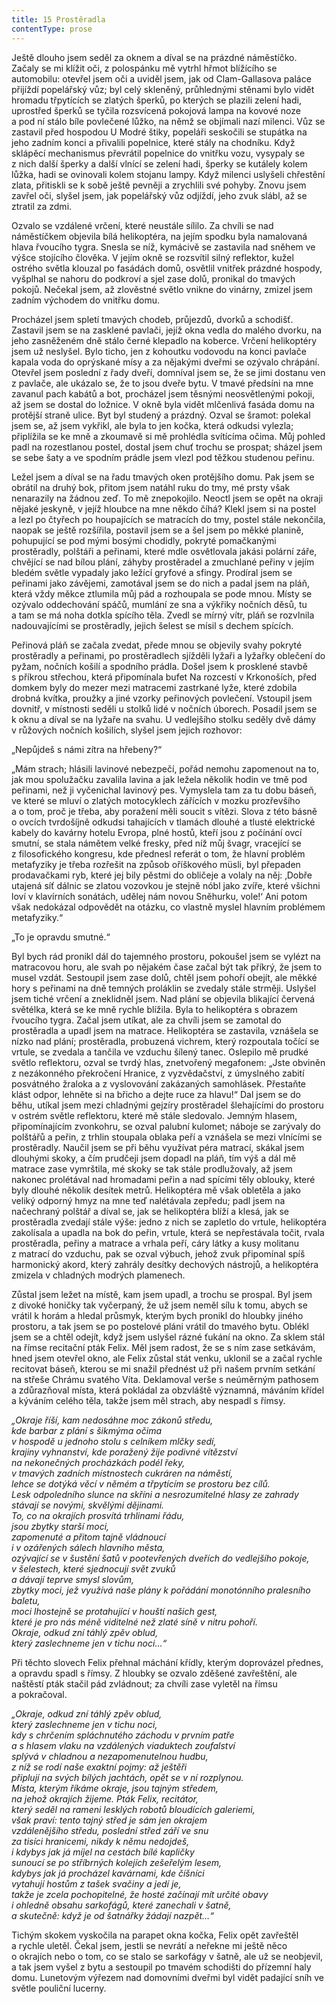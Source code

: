 ```yaml
---
title: 15 Prostěradla
contentType: prose
---
```


  

Ještě dlouho jsem seděl za oknem a díval se na prázdné náměstíčko. Začaly se mi klížit oči, z polospánku mě vytrhl hřmot blížícího se automobilu: otevřel jsem oči a uviděl jsem, jak od Clam-Gallasova paláce přijíždí popelářský vůz; byl celý skleněný, průhlednými stěnami bylo vidět hromadu třpytících se zlatých šperků, po kterých se plazili zelení hadi, uprostřed šperků se tyčila rozsvícená pokojová lampa na kovové noze a pod ní stálo bíle povlečené lůžko, na němž se objímali nazí milenci. Vůz se zastavil před hospodou U Modré štiky, popeláři seskočili se stupátka na jeho zadním konci a přivalili popelnice, které stály na chodníku. Když sklápěcí mechanismus převrátil popelnice do vnitřku vozu, vysypaly se z nich další šperky a další vlnící se zelení hadi, šperky se kutálely kolem lůžka, hadi se ovinovali kolem stojanu lampy. Když milenci uslyšeli chřestění zlata, přitiskli se k sobě ještě pevněji a zrychlili své pohyby. Znovu jsem zavřel oči, slyšel jsem, jak popelářský vůz odjíždí, jeho zvuk slábl, až se ztratil za zdmi.

Ozvalo se vzdálené vrčení, které neustále sílilo. Za chvíli se nad náměstíčkem objevila bílá helikoptéra, na jejím spodku byla namalovaná hlava řvoucího tygra. Snesla se níž, kymácivě se zastavila nad sněhem ve výšce stojícího člověka. V jejím okně se rozsvítil silný reflektor, kužel ostrého světla klouzal po fasádách domů, osvětlil vnitřek prázdné hospody, vyšplhal se nahoru do podkroví a sjel zase dolů, pronikal do tmavých pokojů. Nečekal jsem, až zlověstné světlo vnikne do vinárny, zmizel jsem zadním východem do vnitřku domu.

Procházel jsem spletí tmavých chodeb, průjezdů, dvorků a schodišť. Zastavil jsem se na zasklené pavlači, jejíž okna vedla do malého dvorku, na jeho zasněženém dně stálo černé klepadlo na koberce. Vrčení helikoptéry jsem už neslyšel. Bylo ticho, jen z kohoutku vodovodu na konci pavlače kapala voda do oprýskané mísy a za nějakými dveřmi se ozývalo chrápání. Otevřel jsem poslední z řady dveří, domníval jsem se, že se jimi dostanu ven z pavlače, ale ukázalo se, že to jsou dveře bytu. V tmavé předsíni na mne zavanul pach kabátů a bot, procházel jsem těsnými neosvětlenými pokoji, až jsem se dostal do ložnice. V okně byla vidět mlčenlivá fasáda domu na protější straně ulice. Byt byl studený a prázdný. Ozval se šramot: polekal jsem se, až jsem vykřikl, ale byla to jen kočka, která odkudsi vylezla; připlížila se ke mně a zkoumavě si mě prohlédla svítícíma očima. Můj pohled padl na rozestlanou postel, dostal jsem chuť trochu se prospat; sházel jsem se sebe šaty a ve spodním prádle jsem vlezl pod těžkou studenou peřinu.

Ležel jsem a díval se na řadu tmavých oken protějšího domu. Pak jsem se obrátil na druhý bok, přitom jsem natáhl ruku do tmy, mé prsty však nenarazily na žádnou zeď. To mě znepokojilo. Neoctl jsem se opět na okraji nějaké jeskyně, v jejíž hloubce na mne někdo číhá? Klekl jsem si na postel a lezl po čtyřech po houpajících se matracích do tmy, postel stále nekončila, naopak se ještě rozšířila, postavil jsem se a šel jsem po měkké planině, pohupující se pod mými bosými chodidly, pokryté pomačkanými prostěradly, polštáři a peřinami, které mdle osvětlovala jakási polární záře, chvějící se nad bílou plání, záhyby prostěradel a zmuchlané peřiny v jejím bledém světle vypadaly jako ležící gryfové a sfingy. Prodíral jsem se peřinami jako závějemi, zamotával jsem se do nich a padal jsem na pláň, která vždy měkce ztlumila můj pád a rozhoupala se pode mnou. Místy se ozývalo oddechování spáčů, mumlání ze sna a výkřiky nočních děsů, tu a tam se má noha dotkla spícího těla. Zvedl se mírný vítr, pláň se rozvlnila nadouvajícími se prostěradly, jejich šelest se mísil s dechem spících.

Peřinová pláň se začala zvedat, přede mnou se objevily svahy pokryté prostěradly a peřinami, po prostěradlech sjížděli lyžaři a lyžařky oblečení do pyžam, nočních košilí a spodního prádla. Došel jsem k prosklené stavbě s příkrou střechou, která připomínala bufet Na rozcestí v Krkonoších, před domkem byly do mezer mezi matracemi zastrkané lyže, které zdobila drobná kvítka, proužky a jiné vzorky peřinových povlečení. Vstoupil jsem dovnitř, v místnosti seděli u stolků lidé v nočních úborech. Posadil jsem se k oknu a díval se na lyžaře na svahu. U vedlejšího stolku seděly dvě dámy v růžových nočních košilích, slyšel jsem jejich rozhovor:

„Nepůjdeš s námi zítra na hřebeny?“

„Mám strach; hlásili lavinové nebezpečí, pořád nemohu zapomenout na to, jak mou spolužačku zavalila lavina a jak ležela několik hodin ve tmě pod peřinami, než ji vyčenichal lavinový pes. Vymyslela tam za tu dobu báseň, ve které se mluví o zlatých motocyklech zářících v mozku prozřevšího a o tom, proč je třeba, aby poražení měli soucit s vítězi. Slova z této básně o ovcích tvrdošíjně odkudsi tahajících v tlamách dlouhé a tlusté elektrické kabely do kavárny hotelu Evropa, plné hostů, kteří jsou z počínání ovcí smutní, se stala námětem velké fresky, před níž můj švagr, vracející se z filosofického kongresu, kde přednesl referát o tom, že hlavní problém metafyziky je třeba rozřešit na způsob oříškového müsli, byl přepaden prodavačkami ryb, které jej bily pěstmi do obličeje a volaly na něj: ‚Dobře utajená síť dálnic se zlatou vozovkou je stejně nóbl jako zvíře, které všichni loví v klavírních sonátách, udělej nám novou Sněhurku, vole!‘ Ani potom však nedokázal odpovědět na otázku, co vlastně myslel hlavním problémem metafyziky.“

„To je opravdu smutné.“

Byl bych rád pronikl dál do tajemného prostoru, pokoušel jsem se vylézt na matracovou horu, ale svah po nějakém čase začal být tak příkrý, že jsem to musel vzdát. Sestoupil jsem zase dolů, chtěl jsem pohoří obejít, ale měkké hory s peřinami na dně temných proláklin se zvedaly stále strměji. Uslyšel jsem tiché vrčení a zneklidněl jsem. Nad plání se objevila blikající červená světélka, která se ke mně rychle blížila. Byla to helikoptéra s obrazem řvoucího tygra. Začal jsem utíkat, ale za chvíli jsem se zamotal do prostěradla a upadl jsem na matrace. Helikoptéra se zastavila, vznášela se nízko nad plání; prostěradla, probuzená vichrem, který rozpoutala točící se vrtule, se zvedala a tančila ve vzduchu šílený tanec. Oslepilo mě prudké světlo reflektoru, ozval se tvrdý hlas, znetvořený megafonem: „Jste obviněn z nezákonného překročení Hranice, z vyzvědačství, z úmyslného zabití posvátného žraloka a z vyslovování zakázaných samohlásek. Přestaňte klást odpor, lehněte si na břicho a dejte ruce za hlavu!“ Dal jsem se do běhu, utíkal jsem mezi chladnými gejzíry prostěradel šlehajícími do prostoru v ostrém světle reflektoru, které mě stále sledovalo. Jemným hlasem, připomínajícím zvonkohru, se ozval palubní kulomet; náboje se zarývaly do polštářů a peřin, z trhlin stoupala oblaka peří a vznášela se mezi vlnícími se prostěradly. Naučil jsem se při běhu využívat péra matrací, skákal jsem dlouhými skoky, a čím prudčeji jsem dopadl na pláň, tím výš a dál mě matrace zase vymrštila, mé skoky se tak stále prodlužovaly, až jsem nakonec prolétával nad hromadami peřin a nad spícími těly oblouky, které byly dlouhé několik desítek metrů. Helikoptéra mě však obletěla a jako veliký odporný hmyz na mne teď nalétávala zepředu; padl jsem na načechraný polštář a díval se, jak se helikoptéra blíží a klesá, jak se prostěradla zvedají stále výše: jedno z nich se zapletlo do vrtule, helikoptéra zakolísala a upadla na bok do peřin, vrtule, která se nepřestávala točit, rvala prostěradla, peřiny a matrace a vrhala peří, cáry látky a kusy molitanu z matrací do vzduchu, pak se ozval výbuch, jehož zvuk připomínal spíš harmonický akord, který zahrály desítky dechových nástrojů, a helikoptéra zmizela v chladných modrých plamenech.

Zůstal jsem ležet na místě, kam jsem upadl, a trochu se prospal. Byl jsem z divoké honičky tak vyčerpaný, že už jsem neměl sílu k tomu, abych se vrátil k horám a hledal průsmyk, kterým bych pronikl do hloubky jiného prostoru, a tak jsem se po postelové pláni vrátil do tmavého bytu. Oblékl jsem se a chtěl odejít, když jsem uslyšel rázné ťukání na okno. Za sklem stál na římse recitační pták Felix. Měl jsem radost, že se s ním zase setkávám, hned jsem otevřel okno, ale Felix zůstal stát venku, uklonil se a začal rychle recitovat báseň, kterou se mi snažil přednést už při našem prvním setkání na střeše Chrámu svatého Víta. Deklamoval verše s neúměrným pathosem a zdůrazňoval místa, která pokládal za obzvláště významná, máváním křídel a kýváním celého těla, takže jsem měl strach, aby nespadl s římsy.

_„Okraje říší, kam nedosáhne moc zákonů středu,  
kde barbar z plání s šikmýma očima  
v hospodě u jednoho stolu s celníkem mlčky sedí,  
krajiny vyhnanství, kde poražený žije podivné vítězství  
na nekonečných procházkách podél řeky,  
v tmavých zadních místnostech cukráren na náměstí,  
lehce se dotýká věcí v němém a třpytícím se prostoru bez cílů.  
Lesk odpoledního slunce na skříni a nesrozumitelné hlasy ze zahrady  
stávají se novými, skvělými dějinami.  
To, co na okrajích prosvítá trhlinami řádu,  
jsou zbytky starší moci,  
zapomenuté a přitom tajně vládnoucí  
i v ozářených sálech hlavního města,  
ozývající se v šustění šatů v pootevřených dveřích do vedlejšího pokoje,  
v šelestech, které sjednocují svět zvuků  
a dávají teprve smysl slovům,  
zbytky moci, jež využívá naše plány k pořádání monotónního pralesního baletu,  
moci lhostejně se protahující v houští našich gest,  
které je pro nás méně viditelné než zlaté síně v nitru pohoří.  
Okraje, odkud zní táhlý zpěv oblud,  
který zaslechneme jen v tichu noci…“_

Při těchto slovech Felix přehnal máchání křídly, kterým doprovázel přednes, a opravdu spadl s římsy. Z hloubky se ozvalo zděšené zavřeštění, ale naštěstí pták stačil pád zvládnout; za chvíli zase vyletěl na římsu a pokračoval.

_„Okraje, odkud zní táhlý zpěv oblud,  
který zaslechneme jen v tichu noci,  
kdy s chrčením spláchnutého záchodu v prvním patře  
a s hlasem vlaku na vzdálených viaduktech zoufalství  
splývá v chladnou a nezapomenutelnou hudbu,  
z níž se rodí naše exaktní pojmy: až ještěři  
připlují na svých bílých jachtách, opět se v ní rozplynou.  
Místa, kterým říkáme okraje, jsou tajným středem,  
na jehož okrajích žijeme. Pták Felix, recitátor,  
který seděl na rameni lesklých robotů bloudících galeriemi,  
však praví: tento tajný střed je sám jen okrajem  
vzdálenějšího středu, poslední střed září ve snu  
za tisíci hranicemi, nikdy k němu nedojdeš,  
i kdybys jak já míjel na cestách bílé kapličky  
sunoucí se po stříbrných kolejích zešeřelým lesem,  
kdybys jak já procházel kavárnami, kde číšníci  
vytahují hostům z tašek svačiny a jedí je,  
takže je zcela pochopitelné, že hosté začínají mít určité obavy  
i ohledně obsahu sarkofágů, které zanechali v šatně,  
a skutečně: když je od šatnářky žádají nazpět…“_

Tichým skokem vyskočila na parapet okna kočka, Felix opět zavřeštěl a rychle uletěl. Čekal jsem, jestli se nevrátí a neřekne mi ještě něco o okrajích nebo o tom, co se stalo se sarkofágy v šatně, ale už se neobjevil, a tak jsem vyšel z bytu a sestoupil po tmavém schodišti do přízemní haly domu. Lunetovým výřezem nad domovními dveřmi byl vidět padající sníh ve světle pouliční lucerny.
